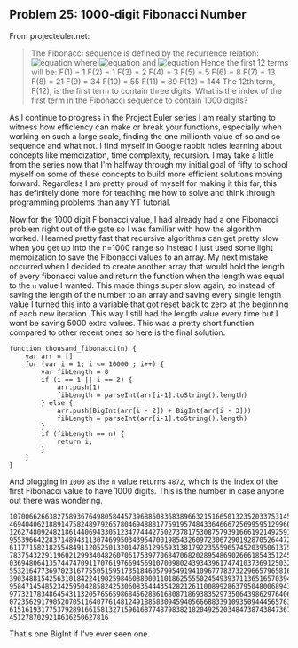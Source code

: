 ## Problem 25: 1000-digit Fibonacci Number
From projecteuler.net:
>The Fibonacci sequence is defined by the recurrence relation:
![equation](https://latex.codecogs.com/gif.latex?F_{n}&space;=&space;F_{n-1}&space;&plus;&space;F_{n-2}) where ![equation](https://latex.codecogs.com/gif.latex?F_{1}&space;=&space;1) and ![equation](https://latex.codecogs.com/gif.latex?F_{2}&space;=&space;1)
Hence the first 12 terms will be:
F(1) = 1
F(2) = 1
F(3) = 2
F(4) = 3
F(5) = 5
F(6) = 8
F(7) = 13
F(8) = 21
F(9) = 34
F(10) = 55
F(11) = 89
F(12) = 144
The 12th term, F(12), is the first term to contain three digits.
What is the index of the first term in the Fibonacci sequence to contain 1000 digits?

As I continue to progress in the Project Euler series I am really starting to witness how efficiency can make or break your functions, especially when working on such a large scale, finding the one millionth value of so and so sequence and what not. I find myself in Google rabbit holes learning about concepts like memoization, time complexity, recursion. I may take a little from the series now that I'm halfway through my initial goal of fifty to school myself on some of these concepts to build more efficient solutions moving forward. Regardless I am pretty proud of myself for making it this far, this has definitely done more for teaching me how to solve and think through programming problems than any YT tutorial.  

Now for the 1000 digit Fibonacci value, I had already had a one Fibonacci problem right out of the gate so I was familiar with how the algorithm worked. I learned pretty fast that recursive algorithms can get pretty slow when you get up into the n=1000 range so instead I just used some light memoization to save the Fibonacci values to an array. My next mistake occurred when I decided to create another array that would hold the length of every fibonacci value and return the function when the length was equal to the `n` value I wanted. This made things super slow again, so instead of saving the length of the number to an array and saving every single length value I turned this into a variable that got reset back to zero at the beginning of each new iteration. This way I still had the length value every time but I wont be saving 5000 extra values. This was a pretty short function compared to other recent ones so here is the final solution:
```
function thousand_fibonacci(n) {
    var arr = [] 
    for (var i = 1; i <= 10000 ; i++) {
        var fibLength = 0
        if (i == 1 || i == 2) {
            arr.push(1)
            fibLength = parseInt(arr[i-1].toString().length)
        } else {
            arr.push(BigInt(arr[i - 2]) + BigInt(arr[i - 3]))
            fibLength = parseInt(arr[i-1].toString().length)
        }
        if (fibLength == n) {
            return i;
        }
    }
} 
```
And plugging in `1000` as the `n` value returns `4872`, which is the index of the first Fibonacci value to have 1000 digits. This is the number in case anyone out there was wondering.
```
107006626638275893676498058445739688508368389663215166501323520337531452060
469404062188914758248979265780469488817759195748433646667256995951299603046
126274809248218614406943305123477444275027378175308757939166619214925918675
955396642283714894311307469950343954700198543260972306729019287052644724372
611771582182554849112052501320147861296593138179223555965745203950613755146
783754322911960212993404826070617539770684706820289548690266618543512452190
036948064135744747091170761976694569107009802439343961747410373691250323136
553216477369702316775505159517351846057995491941096777837322966579658164651
390348815425631018422419025984608800011018625555024549393711365165703944762
958471454852342595042858242530608354443542821261100899286379504800689433030
977321783486454311320576565986845628861680871869383529735064398629764066000
072356291790520705116407761481249188583094594056668833910935094445657635766
615161931775379289166158132715961687748798382182049252034847387438473677193
4512787029218636250627816
```
That's one BigInt if I've ever seen one.
